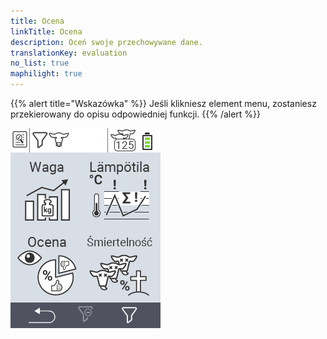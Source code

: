 ```yaml
---
title: Ocena
linkTitle: Ocena
description: Oceń swoje przechowywane dane.
translationKey: evaluation
no_list: true
maphilight: true
---
```

{{% alert title="Wskazówka" %}}
Jeśli klikniesz element menu, zostaniesz przekierowany do opisu odpowiedniej funkcji.
{{% /alert %}}

<img src="images/evaluate.png" alt="VitalControl Ocena" title="Ocena" usemap="#workmap" class="maphilight" />

<map name="workmap">
  <area shape="rect" coords="3,40,116,160" alt="Waga" title="Oceń swoje przechowywane dane w sekcji Waga&#10;Kliknięcie myszą: otwórz dokumentację" href="/pl/docs/evaluation/weight/">
  <area shape="rect" coords="3,160,116,279" alt="Ocena" title="Oceń swoje przechowywane dane w sekcji oceny&#10;Kliknięcie myszą: otwórz dokumentację" href="/pl/docs/evaluation/rating/">

  <area shape="rect" coords="116,40,238,160" alt="Temperatura" title="Oceń swoje przechowywane dane w sekcji Temperatura&#10;Kliknięcie myszą: otwórz dokumentację" href="/pl/docs/evaluation/temperature/">
  <area shape="rect" coords="116,160,238,279" alt="Śmiertelność" title="Oceń swoje przechowywane dane w sekcji śmiertelności&#10;Kliknięcie myszą: otwórz dokumentację" href="/pl/docs/evaluation/mortality/">

  <area shape="rect" coords="150,282,238,319" alt="Filtr" title="Ustaw filtr&#10;Kliknięcie myszą: do dokumentacji" href="/pl/docs/filter">
  <area shape="rect" coords="2,282,95,319" alt="Wstecz" title="Cofnij się o jeden poziom&#10;Kliknięcie myszą: do dokumentacji" href="/pl/docs/menu/mainmenu/">
</map>
